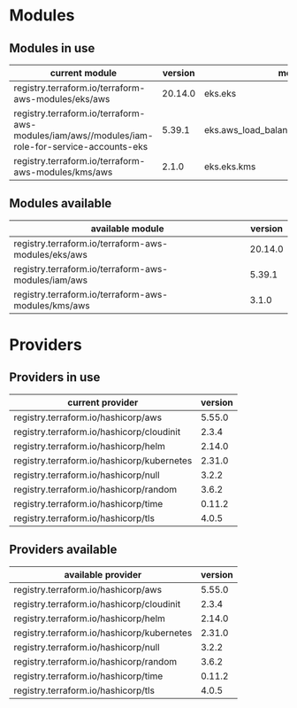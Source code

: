 # Modules

## Modules in use

current module | version | module
-------------- | ------- | ------
registry.terraform.io/terraform-aws-modules/eks/aws | 20.14.0 | eks.eks
registry.terraform.io/terraform-aws-modules/iam/aws//modules/iam-role-for-service-accounts-eks | 5.39.1 | eks.aws_load_balancer_controller_irsa_role
registry.terraform.io/terraform-aws-modules/kms/aws | 2.1.0 | eks.eks.kms

## Modules available

available module | version
---------------- | -------
registry.terraform.io/terraform-aws-modules/eks/aws | 20.14.0
registry.terraform.io/terraform-aws-modules/iam/aws | 5.39.1
registry.terraform.io/terraform-aws-modules/kms/aws | 3.1.0

# Providers

## Providers in use

current provider | version
---------------- | -------
registry.terraform.io/hashicorp/aws | 5.55.0
registry.terraform.io/hashicorp/cloudinit | 2.3.4
registry.terraform.io/hashicorp/helm | 2.14.0
registry.terraform.io/hashicorp/kubernetes | 2.31.0
registry.terraform.io/hashicorp/null | 3.2.2
registry.terraform.io/hashicorp/random | 3.6.2
registry.terraform.io/hashicorp/time | 0.11.2
registry.terraform.io/hashicorp/tls | 4.0.5

## Providers available

available provider | version
------------------ | -------
registry.terraform.io/hashicorp/aws | 5.55.0
registry.terraform.io/hashicorp/cloudinit | 2.3.4
registry.terraform.io/hashicorp/helm | 2.14.0
registry.terraform.io/hashicorp/kubernetes | 2.31.0
registry.terraform.io/hashicorp/null | 3.2.2
registry.terraform.io/hashicorp/random | 3.6.2
registry.terraform.io/hashicorp/time | 0.11.2
registry.terraform.io/hashicorp/tls | 4.0.5

